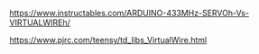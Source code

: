 https://www.instructables.com/ARDUINO-433MHz-SERVOh-Vs-VIRTUALWIREh/

https://www.pjrc.com/teensy/td_libs_VirtualWire.html


 
